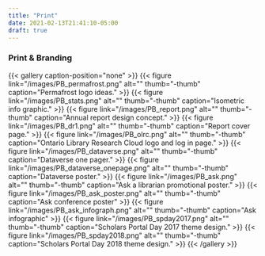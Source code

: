 ```yaml
---
title: "Print"
date: 2021-02-13T21:41:10-05:00
draft: true
---
```


### Print & Branding

{{< gallery caption-position="none" >}}
{{< figure link="/images/PB_permafrost.png" alt="" thumb="-thumb" caption="Permafrost logo ideas." >}}
{{< figure link="/images/PB_stats.png" alt="" thumb="-thumb" caption="Isometric info graphic." >}}
{{< figure link="/images/PB_report.png" alt="" thumb="-thumb" caption="Annual report design concept." >}}
{{< figure link="/images/PB_dr1.png" alt="" thumb="-thumb" caption="Report cover page." >}}
{{< figure link="/images/PB_olrc.png" alt="" thumb="-thumb" caption="Ontario Library Research Cloud logo and log in page." >}}
{{< figure link="/images/PB_dataverse.png" alt="" thumb="-thumb" caption="Dataverse one pager." >}}
{{< figure link="/images/PB_dataverse_onepage.png" alt="" thumb="-thumb" caption="Dataverse poster." >}}
{{< figure link="/images/PB_ask.png" alt="" thumb="-thumb" caption="Ask a librarian promotional poster." >}}
{{< figure link="/images/PB_ask_poster.png" alt="" thumb="-thumb" caption="Ask conference poster" >}}
{{< figure link="/images/PB_ask_infograph.png" alt="" thumb="-thumb" caption="Ask infographic" >}}
{{< figure link="/images/PB_spday2017.png" alt="" thumb="-thumb" caption="Scholars Portal Day 2017 theme design." >}}
{{< figure link="/images/PB_spday2018.png" alt="" thumb="-thumb" caption="Scholars Portal Day 2018 theme design." >}}
{{< /gallery >}}